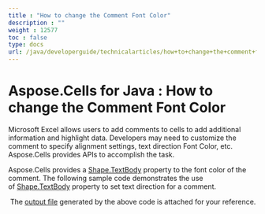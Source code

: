 ```yaml
---
title : "How to change the Comment Font Color" 
description : "" 
weight : 12577 
toc : false
type: docs
url: /java/developerguide/technicalarticles/how+to+change+the+comment+font+color/
---
```


# Aspose.Cells for Java : How to change the Comment Font Color


Microsoft Excel allows users to add comments to cells to add additional information and highlight data. Developers may need to customize the comment to specify alignment settings, text direction Font Color, etc. Aspose.Cells provides APIs to accomplish the task.

Aspose.Cells provides a [Shape.TextBody](https://apireference.aspose.com/java/cells/com.aspose.cells/shape#TextBody) property to the font color of the comment. The following sample code demonstrates the use of [Shape.TextBody](https://apireference.aspose.com/java/cells/com.aspose.cells/shape#TextBody) property to set text direction for a comment.

 The [output file](https://docs.aspose.com/download/attachments/102465752/outputChangeCommentFontColor.xlsx?version=1&modificationDate=1581778380397&api=v2) generated by the above code is attached for your reference.

